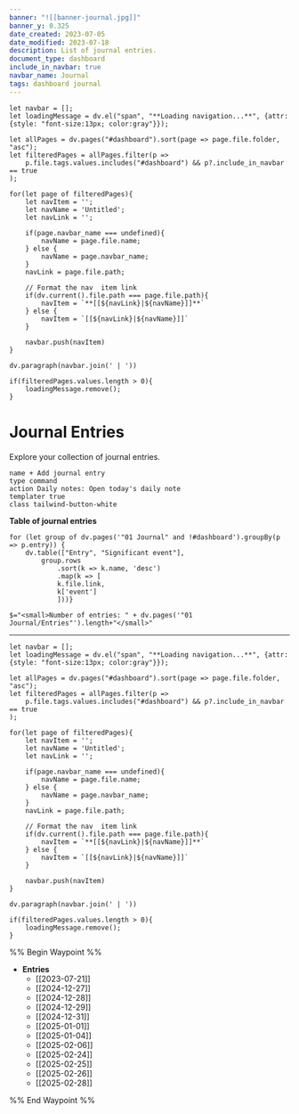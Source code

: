 ```yaml
---
banner: "![[banner-journal.jpg]]"
banner_y: 0.325
date_created: 2023-07-05
date_modified: 2023-07-18
description: List of journal entries.
document_type: dashboard
include_in_navbar: true
navbar_name: Journal
tags: dashboard journal
---
```


```dataviewjs
let navbar = [];
let loadingMessage = dv.el("span", "**Loading navigation...**", {attr: {style: "font-size:13px; color:gray"}});

let allPages = dv.pages("#dashboard").sort(page => page.file.folder, "asc");
let filteredPages = allPages.filter(p => 
    p.file.tags.values.includes("#dashboard") && p?.include_in_navbar == true
);

for(let page of filteredPages){
    let navItem = '';
    let navName = 'Untitled';
    let navLink = '';

    if(page.navbar_name === undefined){
        navName = page.file.name;
    } else {
        navName = page.navbar_name;
    }
    navLink = page.file.path;

    // Format the nav  item link
    if(dv.current().file.path === page.file.path){
        navItem = `**[[${navLink}|${navName}]]**`
    } else {
        navItem = `[[${navLink}|${navName}]]`
    }

    navbar.push(navItem)
}

dv.paragraph(navbar.join(' | '))

if(filteredPages.values.length > 0){
    loadingMessage.remove();
}
```
# Journal Entries
Explore your collection of journal entries.

```button
name + Add journal entry
type command
action Daily notes: Open today's daily note
templater true
class tailwind-button-white
```

**Table of journal entries**
```dataviewjs
for (let group of dv.pages('"01 Journal" and !#dashboard').groupBy(p => p.entry)) {
	dv.table(["Entry", "Significant event"], 
		group.rows 
			.sort(k => k.name, 'desc')
			.map(k => [
			k.file.link,
			k['event']
			]))}
```
`$="<small>Number of entries: " + dv.pages('"01 Journal/Entries"').length+"</small>"`

---
```dataviewjs
let navbar = [];
let loadingMessage = dv.el("span", "**Loading navigation...**", {attr: {style: "font-size:13px; color:gray"}});

let allPages = dv.pages("#dashboard").sort(page => page.file.folder, "asc");
let filteredPages = allPages.filter(p => 
    p.file.tags.values.includes("#dashboard") && p?.include_in_navbar == true
);

for(let page of filteredPages){
    let navItem = '';
    let navName = 'Untitled';
    let navLink = '';

    if(page.navbar_name === undefined){
        navName = page.file.name;
    } else {
        navName = page.navbar_name;
    }
    navLink = page.file.path;

    // Format the nav  item link
    if(dv.current().file.path === page.file.path){
        navItem = `**[[${navLink}|${navName}]]**`
    } else {
        navItem = `[[${navLink}|${navName}]]`
    }

    navbar.push(navItem)
}

dv.paragraph(navbar.join(' | '))

if(filteredPages.values.length > 0){
    loadingMessage.remove();
}
```

%% Begin Waypoint %%
- **Entries**
	- [[2023-07-21]]
	- [[2024-12-27]]
	- [[2024-12-28]]
	- [[2024-12-29]]
	- [[2024-12-31]]
	- [[2025-01-01]]
	- [[2025-01-04]]
	- [[2025-02-06]]
	- [[2025-02-24]]
	- [[2025-02-25]]
	- [[2025-02-26]]
	- [[2025-02-28]]

%% End Waypoint %%